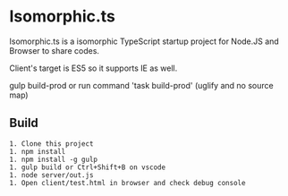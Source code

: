 # Isomorphic.ts

Isomorphic.ts is a isomorphic TypeScript startup project for Node.JS and Browser to share codes.

Client's target is ES5 so it supports IE as well.

gulp build-prod or run command 'task build-prod' (uglify and no source map)

## Build

	1. Clone this project
	1. npm install
	1. npm install -g gulp
	1. gulp build or Ctrl+Shift+B on vscode
	1. node server/out.js
	1. Open client/test.html in browser and check debug console
